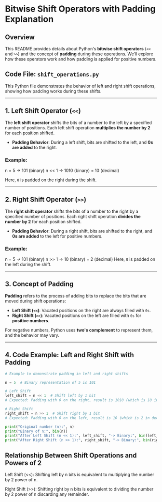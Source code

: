 # Bitwise Shift Operators with Padding Explanation

## Overview

This README provides details about Python's **bitwise shift operators** (`<<` and `>>`) and the concept of **padding** during these operations. We'll explore how these operators work and how padding is applied for positive numbers.

## Code File: `shift_operations.py`

This Python file demonstrates the behavior of left and right shift operations, showing how padding works during these shifts.

---

## 1. Left Shift Operator (`<<`)

The **left shift operator** shifts the bits of a number to the left by a specified number of positions. Each left shift operation **multiplies the number by 2** for each position shifted.

- **Padding Behavior**: During a left shift, bits are shifted to the left, and **0s are added** to the right.

### Example:
n = 5 -> 101 (binary) n << 1 -> 1010 (binary) = 10 (decimal)

Here, `0` is padded on the right during the shift.

---

## 2. Right Shift Operator (`>>`)

The **right shift operator** shifts the bits of a number to the right by a specified number of positions. Each right shift operation **divides the number by 2** for each position shifted.

- **Padding Behavior**: During a right shift, bits are shifted to the right, and **0s are added** to the left for positive numbers.

### Example:
n = 5 -> 101 (binary) n >> 1 -> 10 (binary) = 2 (decimal)
Here, `0` is padded on the left during the shift.

---

## 3. Concept of Padding

**Padding** refers to the process of adding bits to replace the bits that are moved during shift operations:

- **Left Shift (`<<`)**: Vacated positions on the right are always filled with `0s`.
- **Right Shift (`>>`)**: Vacated positions on the left are filled with `0s` for **positive numbers**.

For negative numbers, Python uses **two's complement** to represent them, and the behavior may vary.

---

## 4. Code Example: Left and Right Shift with Padding

```python
# Example to demonstrate padding in left and right shifts

n = 5  # Binary representation of 5 is 101

# Left Shift
left_shift = n << 1  # Shift left by 1 bit
# Expected: Padding with 0 on the right, result is 1010 (which is 10 in decimal)

# Right Shift
right_shift = n >> 1  # Shift right by 1 bit
# Expected: Padding with 0 on the left, result is 10 (which is 2 in decimal)

print("Original number (n):", n)
print("Binary of n:", bin(n))
print("After Left Shift (n << 1):", left_shift, "-> Binary:", bin(left_shift))
print("After Right Shift (n >> 1):", right_shift, "-> Binary:", bin(right_shift))

```

## Relationship Between Shift Operations and Powers of 2

Left Shift (<<): Shifting left by n bits is equivalent to multiplying the number by 2 power of n.

Right Shift (>>): Shifting right by n bits is equivalent to dividing the number by 2 power of n discarding any remainder.


